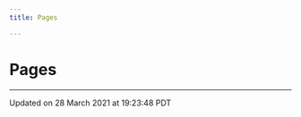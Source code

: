 ```yaml
---
title: Pages

---
```


# Pages







-------------------------------

Updated on 28 March 2021 at 19:23:48 PDT
